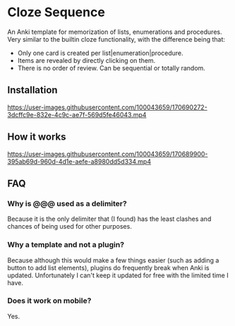 # Cloze Sequence

An Anki template for memorization of lists, enumerations and procedures. Very similar to the builtin cloze functionality, with the difference being that:

- Only one card is created per list|enumeration|procedure.
- Items are revealed by directly clicking on them.
- There is no order of review. Can be sequential or totally random.

## Installation

https://user-images.githubusercontent.com/100043659/170690272-3dcffc9e-832e-4c9c-ae7f-569d5fe46043.mp4

## How it works

https://user-images.githubusercontent.com/100043659/170689900-395ab69d-960d-4d1e-aefe-a8980dd5d334.mp4

## FAQ

### Why is @@@ used as a delimiter?

Because it is the only delimiter that (I found) has the least clashes and chances of being used for other purposes.

### Why a template and not a plugin?

Because although this would make a few things easier (such as adding a button to add list elements), plugins do frequently break when Anki is updated. Unfortunately I can't keep it updated for free with the limited time I have.

### Does it work on mobile?

Yes.

